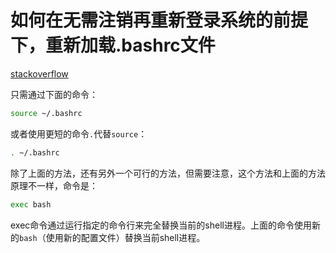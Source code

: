 # 如何在无需注销再重新登录系统的前提下，重新加载.bashrc文件

[stackoverflow](https://stackoverflow.com/questions/2518127/how-do-i-reload-bashrc-without-logging-out-and-back-in)

只需通过下面的命令：

```bash
source ~/.bashrc
```

或者使用更短的命令`.`代替`source`：

```bash
. ~/.bashrc
```

除了上面的方法，还有另外一个可行的方法，但需要注意，这个方法和上面的方法原理不一样，命令是：

```bash
exec bash
```

exec命令通过运行指定的命令行来完全替换当前的shell进程。上面的命令使用新的`bash`（使用新的配置文件）替换当前shell进程。

